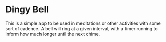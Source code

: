 # Dingy Bell

This is a simple app to be used in meditations or other activities with some sort of cadence. A bell will ring at a given interval, with a timer running to inform how much longer until the next chime.